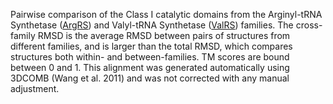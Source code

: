 Pairwise comparison of the Class I catalytic domains from the Arginyl-tRNA Synthetase (<a href='/class1/arg'>ArgRS</a>) and Valyl-tRNA Synthetase (<a href='/class1/val'>ValRS</a>) families. 
	The cross-family RMSD is the average RMSD between pairs of structures from different families, and is
	 larger than the total RMSD, which compares structures both within- and between-families. TM scores are bound between 0 and 1. 
	 This alignment was generated automatically using 3DCOMB (Wang et al. 2011) and was not corrected with any manual adjustment.
